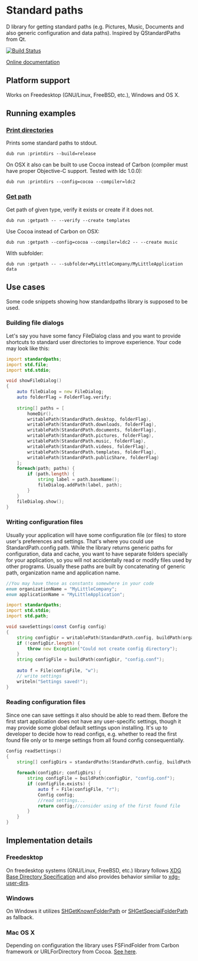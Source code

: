 # Standard paths

D library for getting standard paths (e.g. Pictures, Music, Documents and also generic configuration and data paths). 
Inspired by QStandardPaths from Qt.

[![Build Status](https://travis-ci.org/MyLittleRobo/standardpaths.svg?branch=master)](https://travis-ci.org/MyLittleRobo/standardpaths)

[Online documentation](http://mylittlerobo.github.io/standardpaths/standardpaths.html)

## Platform support

Works on Freedesktop (GNU/Linux, FreeBSD, etc.), Windows and OS X.

## Running examples

### [Print directories](examples/printdirs/source/app.d)

Prints some standard paths to stdout.

    dub run :printdirs --build=release
    
On OSX it also can be built to use Cocoa instead of Carbon (compiler must have proper Objective-C support. Tested with ldc 1.0.0):

    dub run :printdirs --config=cocoa --compiler=ldc2

### [Get path](examples/getpath/source/app.d)

Get path of given type, verify it exists or create if it does not.

    dub run :getpath -- --verify --create templates
    
Use Cocoa instead of Carbon on OSX:

    dub run :getpath --config=cocoa --compiler=ldc2 -- --create music
    
With subfolder:
    
    dub run :getpath -- --subfolder=MyLittleCompany/MyLittleApplication data
    
## Use cases

Some code snippets showing how standardpaths library is supposed to be used.

### Building file dialogs

Let's say you have some fancy FileDialog class and you want to provide shortcuts to standard user directories to improve experience.
Your code may look like this:

```d
import standardpaths;
import std.file;
import std.stdio;

void showFileDialog()
{
    auto fileDialog = new FileDialog;
    auto folderFlag = FolderFlag.verify;
    
    string[] paths = [
        homeDir(),
        writablePath(StandardPath.desktop, folderFlag),
        writablePath(StandardPath.downloads, folderFlag),
        writablePath(StandardPath.documents, folderFlag),
        writablePath(StandardPath.pictures, folderFlag),
        writablePath(StandardPath.music, folderFlag),
        writablePath(StandardPath.videos, folderFlag),
        writablePath(StandardPath.templates, folderFlag),
        writablePath(StandardPath.publicShare, folderFlag)
    ];
    foreach(path; paths) {
        if (path.length) {
            string label = path.baseName();
            fileDialog.addPath(label, path);
        }
    }
    fileDialog.show();
}
```

### Writing configuration files

Usually your application will have some configuration file (or files) to store user's preferences and settings. That's where you could use StandardPath.config path.
While the library returns generic paths for configuration, data and cache, you want to have separate folders specially for your application, so you will not accidentally read or modify files used by other programs.
Usually these paths are built by concatenating of generic path, organization name and application name.

```d
//You may have these as constants somewhere in your code
enum organizationName = "MyLittleCompany";
enum applicationName = "MyLittleApplication";

import standardpaths;
import std.stdio;
import std.path;

void saveSettings(const Config config)
{
    string configDir = writablePath(StandardPath.config, buildPath(organizationName, applicationName), FolderFlag.create);
    if (!configDir.length) {
        throw new Exception("Could not create config directory");
    }
    string configFile = buildPath(configDir, "config.conf");
    
    auto f = File(configFile, "w"); 
    // write settings
    writeln("Settings saved!");
}
```

### Reading configuration files

Since one can save settings it also should be able to read them. Before the first start application does not have any user-specific settings, though it may provide some global default settings upon installing.
It's up to developer to decide how to read configs, e.g. whether to read the first found file only or to merge settings from all found config consequentially.

```d
Config readSettings()
{
    string[] configDirs = standardPaths(StandardPath.config, buildPath(organizationName, applicationName));
    
    foreach(configDir; configDirs) {
        string configFile = buildPath(configDir, "config.conf");
        if (configFile.exists) {
            auto f = File(configFile, "r");
            Config config;
            //read settings...
            return config;//consider using of the first found file
        }
    }
}
```

## Implementation details

### Freedesktop

On freedesktop systems (GNU/Linux, FreeBSD, etc.) library follows [XDG Base Directory Specification](http://standards.freedesktop.org/basedir-spec/latest/index.html#introduction) and also provides behavior similiar to [xdg-user-dirs](http://www.freedesktop.org/wiki/Software/xdg-user-dirs/).

### Windows

On Windows it utilizes [SHGetKnownFolderPath](https://msdn.microsoft.com/en-us/library/windows/desktop/bb762188(v=vs.85).aspx) or  [SHGetSpecialFolderPath](https://msdn.microsoft.com/en-us/library/windows/desktop/bb762204(v=vs.85).aspx) as fallback.

### Mac OS X

Depending on configuration the library uses FSFindFolder from Carbon framework or URLForDirectory from Cocoa. 
[See here](http://cocoadev.com/ApplicationSupportFolder).
